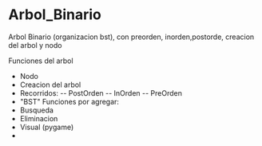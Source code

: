 # Arbol_Binario
Arbol Binario (organizacion bst), con preorden, inorden,postorde, creacion del arbol y nodo

Funciones del arbol
- Nodo
- Creacion del arbol
- Recorridos: 
-- PostOrden
-- InOrden
-- PreOrden
- "BST"
Funciones por agregar:
- Busqueda
- Eliminacion
- Visual (pygame)
- 
